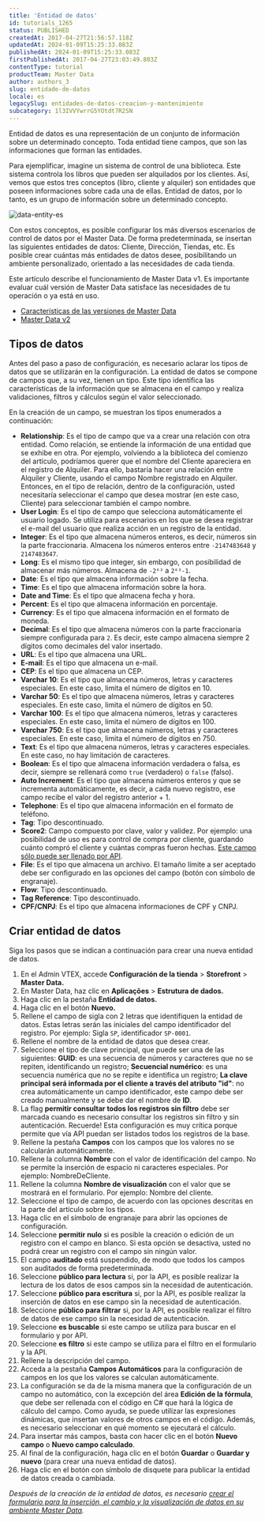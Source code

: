 ```yaml
---
title: 'Entidad de datos'
id: tutorials_1265
status: PUBLISHED
createdAt: 2017-04-27T21:56:57.118Z
updatedAt: 2024-01-09T15:25:33.083Z
publishedAt: 2024-01-09T15:25:33.083Z
firstPublishedAt: 2017-04-27T23:03:49.803Z
contentType: tutorial
productTeam: Master Data
author: authors_3
slug: entidade-de-datos
locale: es
legacySlug: entidades-de-datos-creacion-y-mantenimiento
subcategory: 1l3IVVYwrrG5YOtdt7R2SN
---
```


Entidad de datos es una representación de un conjunto de información sobre un determinado concepto. Toda entidad tiene campos, que son las informaciones que forman las entidades.

Para ejemplificar, imagine un sistema de control de una biblioteca. Este sistema controla los libros que pueden ser alquilados por los clientes. Así, vemos que estos tres conceptos (libro, cliente y alquiler) son entidades que poseen informaciones sobre cada una de ellas. Entidad de datos, por lo tanto, es un grupo de información sobre un determinado concepto.

![data-entity-es](//images.ctfassets.net/alneenqid6w5/4w7gskl1jpuzrFm4gj5K0J/be338269e04b9d5835cda9a16ec9b601/data-entity-es.png)

Con estos conceptos, es posible configurar los más diversos escenarios de control de datos por el Master Data. De forma predeterminada, se insertan las siguientes entidades de datos: Cliente, Dirección, Tiendas, etc. Es posible crear cuántas más entidades de datos desee, posibilitando un ambiente personalizado, orientado a las necesidades de cada tienda.

<div class="alert alert-warning">
Este artículo describe el funcionamiento de Master Data v1. Es importante evaluar cuál versión de Master Data satisface las necesidades de tu operación o ya está en uso.
 <ul>
<li>
<a href="https://help.vtex.com/tutorial/master-data--4otjBnR27u4WUIciQsmkAw#versions-available">
Características de las versiones de Master Data
 </a>
</li>
<li>
<a href="https://developers.vtex.com/vtex-rest-api/docs/getting-started-1">
Master Data v2
 </a>
</li>
</ul>
</div>

## Tipos de datos

Antes del paso a paso de configuración, es necesario aclarar los tipos de datos que se utilizarán en la configuración. La entidad de datos se compone de campos que, a su vez, tienen un tipo. Este tipo identifica las características de la información que se almacena en el campo y realiza validaciones, filtros y cálculos según el valor seleccionado.

En la creación de un campo, se muestran los tipos enumerados a continuación:

- **Relationship**: Es el tipo de campo que va a crear una relación con otra entidad. Como relación, se entiende la información de una entidad que se exhibe en otra. Por ejemplo, volviendo a la biblioteca del comienzo del artículo, podríamos querer que el nombre del Cliente apareciera en el registro de Alquiler. Para ello, bastaría hacer una relación entre Alquiler y Cliente, usando el campo Nombre registrado en Alquiler. Entonces, en el tipo de relación, dentro de la configuración, usted necesitaría seleccionar el campo que desea mostrar (en este caso, Cliente) para seleccionar también el campo nombre.
- **User Login**: Es el tipo de campo que selecciona automáticamente el usuario logado. Se utiliza para escenarios en los que se desea registrar el e-mail del usuario que realiza acción en un registro de la entidad.
- **Integer**: Es el tipo que almacena números enteros, es decir, números sin la parte fraccionaria. Almacena los números enteros entre `-2147483648` y `2147483647`.
- **Long**: Es el mismo tipo que integer, sin embargo, con posibilidad de almacenar más números. Almacena de `-2⁶³` a `2⁶³-1`.
- **Date**: Es el tipo que almacena información sobre la fecha.
- **Time**: Es el tipo que almacena información sobre la hora.
- **Date and Time**: Es el tipo que almacena fecha y hora.
- **Percent**: Es el tipo que almacena información en porcentaje.
- **Currency**: Es el tipo que almacena información en el formato de moneda.
- **Decimal**: Es el tipo que almacena números con la parte fraccionaria siempre configurada para `2`. Es decir, este campo almacena siempre 2 dígitos como decimales del valor insertado.
- **URL**: Es el tipo que almacena una URL.
- **E-mail**: Es el tipo que almacena un e-mail.
- **CEP**: Es el tipo que almacena un CEP.
- **Varchar 10**: Es el tipo que almacena números, letras y caracteres especiales. En este caso, limita el número de dígitos en 10.
- **Varchar 50**: Es el tipo que almacena números, letras y caracteres especiales. En este caso, limita el número de dígitos en 50.
- **Varchar 100**: Es el tipo que almacena números, letras y caracteres especiales. En este caso, limita el número de dígitos en 100.
- **Varchar 750**: Es el tipo que almacena números, letras y caracteres especiales. En este caso, limita el número de dígitos en 750.
- **Text**: Es el tipo que almacena números, letras y caracteres especiales. En este caso, no hay limitación de caracteres.
- **Boolean**: Es el tipo que almacena información verdadera o falsa, es decir, siempre se rellenará como `true` (verdadero) o `false` (falso).
- **Auto Increment**: Es el tipo que almacena números enteros y que se incrementa automáticamente, es decir, a cada nuevo registro, ese campo recibe el valor del registro anterior + 1.
- **Telephone**: Es el tipo que almacena información en el formato de teléfono.
- **Tag**: Tipo descontinuado.
- **Score2**: Campo compuesto por clave, valor y validez. Por ejemplo: una posibilidad de uso es para control de compra por cliente, guardando cuánto compró el cliente y cuántas compras fueron hechas. [Este campo sólo puede ser llenado por API](https://developers.vtex.com/reference/master-data-api-v1-overview).
- **File**: Es el tipo que almacena un archivo. El tamaño límite a ser aceptado debe ser configurado en las opciones del campo (botón con símbolo de engranaje).
- **Flow**: Tipo descontinuado.
- **Tag Reference**: Tipo descontinuado.
- **CPF/CNPJ**: Es el tipo que almacena informaciones de CPF y CNPJ.

## Criar entidad de datos

Siga los pasos que se indican a continuación para crear una nueva entidad de datos.

1. En el Admin VTEX, accede **Configuración de la tienda** > **Storefront** > **Master Data.**
2. En Master Data, haz clic en **Aplicações** > **Estrutura de dados.**
3. Haga clic en la pestaña **Entidad de datos.**
4. Haga clic en el botón **Nuevo.**
5. Rellene el campo de sigla con 2 letras que identifiquen la entidad de datos. Estas letras serán las iniciales del campo identificador del registro. Por ejemplo: Sigla `SP`, identificador `SP-0001`.
6. Rellene el nombre de la entidad de datos que desea crear.
7. Seleccione el tipo de clave principal, que puede ser una de las siguientes: **GUID**: es una secuencia de números y caracteres que no se repiten, identificando un registro; **Secuencial numérico**: es una secuencia numérica que no se repite e identifica un registro; **La clave principal será informada por el cliente a través del atributo "id"**: no crea automáticamente un campo identificador, este campo debe ser creado manualmente y se debe dar el nombre de **ID**.
8. La flag **permitir consultar todos los registros sin filtro** debe ser marcada cuando es necesario consultar los registros sin filtro y sin autenticación. Recuerde! Esta configuración es muy crítica porque permite que vía API puedan ser listados todos los registros de la base.
9. Rellene la pestaña **Campos** con los campos que los valores no se calcularán automáticamente.
10. Rellene la columna **Nombre** con el valor de identificación del campo. No se permite la inserción de espacio ni caracteres especiales. Por ejemplo: NombreDeCliente.
11. Rellene la columna **Nombre de visualización** con el valor que se mostrará en el formulario. Por ejemplo: Nombre del cliente.
12. Seleccione el tipo de campo, de acuerdo con las opciones descritas en la parte del artículo sobre los tipos.
13. Haga clic en el símbolo de engranaje para abrir las opciones de configuración.
14. Seleccione **permitir nulo** si es posible la creación o edición de un registro con el campo en blanco. Si esta opción se desactiva, usted no podrá crear un registro con el campo sin ningún valor.
15. El campo **auditado** está suspendido, de modo que todos los campos son auditados de forma predeterminada.
16. Seleccione **público para lectura** si, por la API, es posible realizar la lectura de los datos de esos campos sin la necesidad de autenticación.
17. Seleccione **público para escritura** si, por la API, es posible realizar la inserción de datos en ese campo sin la necesidad de autenticación.
18. Seleccione **público para filtrar** si, por la API, es posible realizar el filtro de datos de ese campo sin la necesidad de autenticación.
19. Seleccione **es buscable** si este campo se utiliza para buscar en el formulario y por API.
20. Seleccione **es filtro** si este campo se utiliza para el filtro en el formulario y la API.
21. Rellene la descripción del campo.
22. Acceda a la pestaña **Campos Automáticos** para la configuración de campos en los que los valores se calculan automáticamente.
23. La configuración se da de la misma manera que la configuración de un campo no automático, con la excepción del área **Edición de la fórmula**, que debe ser rellenada con el código en C# que hará la lógica de cálculo del campo. Como ayuda, se puede utilizar las expresiones dinámicas, que insertan valores de otros campos en el código. Además, es necesario seleccionar en qué momento se ejecutará el cálculo.
24. Para insertar más campos, basta con hacer clic en el botón **Nuevo campo** o **Nuevo campo calculado**.
25. Al final de la configuración, haga clic en el botón **Guardar** o **Guardar y nuevo** (para crear una nueva entidad de datos).
26. Haga clic en el botón con símbolo de disquete para publicar la entidad de datos creada o cambiada.

_Después de la creación de la entidad de datos, es necesario [crear el formulario para la inserción, el cambio y la visualización de datos en su ambiente Master Data](/es/tutorial/creando-formulario-en-master-data)._

